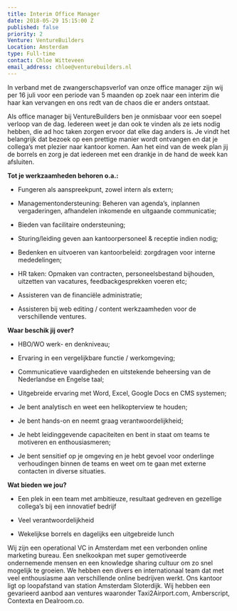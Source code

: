```yaml
---
title: Interim Office Manager
date: 2018-05-29 15:15:00 Z
published: false
priority: 2
Venture: VentureBuilders
Location: Amsterdam
type: Full-time
contact: Chloe Witteveen
email_address: chloe@venturebuilders.nl
---
```


In verband met de zwangerschapsverlof van onze office manager zijn wij per 16 juli voor een periode van 5 maanden op zoek naar een interim die haar kan vervangen en ons redt van de chaos die er anders ontstaat.

Als office manager bij VentureBuilders ben je onmisbaar voor een soepel verloop van de  dag. Iedereen weet je dan ook te vinden als ze iets nodig hebben, die ad hoc taken zorgen ervoor dat elke dag anders is. Je vindt het belangrijk dat bezoek op een prettige manier wordt ontvangen en dat je collega’s met plezier naar kantoor komen. Aan het eind van de week plan jij de borrels en zorg je dat iedereen met een drankje in de hand de week kan afsluiten.

**Tot je werkzaamheden behoren o.a.:**

* Fungeren als aanspreekpunt, zowel intern als extern;

* Managementondersteuning: Beheren van agenda’s, inplannen vergaderingen, afhandelen inkomende en uitgaande communicatie;

* Bieden van facilitaire ondersteuning;

* Sturing/leiding geven aan kantoorpersoneel & receptie indien nodig;

* Bedenken en uitvoeren van kantoorbeleid: zorgdragen voor interne mededelingen;

* HR taken: Opmaken van contracten, personeelsbestand bijhouden, uitzetten van vacatures, feedbackgesprekken voeren etc;

* Assisteren van de financiële administratie;

* Assisteren bij web editing / content werkzaamheden voor de verschillende ventures.

**Waar beschik jij over?**

* HBO/WO werk- en denkniveau;

* Ervaring in een vergelijkbare functie / werkomgeving;

* Communicatieve vaardigheden en uitstekende beheersing van de Nederlandse en Engelse taal;

* Uitgebreide ervaring met Word, Excel, Google Docs en CMS systemen;

* Je bent analytisch en weet een helikopterview te houden;

* Je bent hands-on en neemt graag verantwoordelijkheid;

* Je hebt leidinggevende capaciteiten en bent in staat om teams te motiveren en enthousiasmeren;

* Je bent sensitief op je omgeving en je hebt gevoel voor onderlinge verhoudingen binnen de teams en weet om te gaan met externe contacten in diverse situaties.

**Wat bieden we jou?**

* Een plek in een team met ambitieuze, resultaat gedreven en gezellige collega’s bij een innovatief bedrijf

* Veel verantwoordelijkheid

* Wekelijkse borrels en dagelijks een uitgebreide lunch

Wij zijn een operational VC in Amsterdam met een verbonden online marketing bureau. Een snelkookpan met super gemotiveerde ondernemende mensen en een knowledge sharing cultuur om zo snel mogelijk te groeien. We hebben een divers en internationaal team dat met veel enthousiasme aan verschillende online bedrijven werkt. Ons kantoor ligt op loopafstand van station Amsterdam Sloterdijk. Wij hebben een gevarieerd aanbod aan ventures waaronder Taxi2Airport.com, Amberscript, Contexta en Dealroom.co.